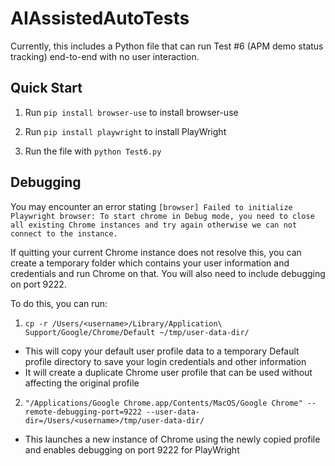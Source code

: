 # AIAssistedAutoTests
Currently, this includes a Python file that can run Test #6 (APM demo status tracking) end-to-end with no user interaction.

## Quick Start
1. Run `pip install browser-use` to install browser-use

2. Run `pip install playwright` to install PlayWright

3. Run the file with `python Test6.py`

## Debugging

You may encounter an error stating `[browser] Failed to initialize Playwright browser: To start chrome in Debug mode, you need to close all existing Chrome instances and try again otherwise we can not connect to the instance.`

If quitting your current Chrome instance does not resolve this, you can create a temporary folder which contains your user information and credentials and run Chrome on that. You will also need to include debugging on port 9222.

To do this, you can run:
1. `cp -r /Users/<username>/Library/Application\ Support/Google/Chrome/Default ~/tmp/user-data-dir/`
- This will copy your default user profile data to a temporary Default profile directory to save your login credentials and other information
- It will create a duplicate Chrome user profile that can be used without affecting the original profile
2. `"/Applications/Google Chrome.app/Contents/MacOS/Google Chrome" --remote-debugging-port=9222 --user-data-dir=/Users/<username>/tmp/user-data-dir/`
- This launches a new instance of Chrome using the newly copied profile and enables debugging on port 9222 for PlayWright
